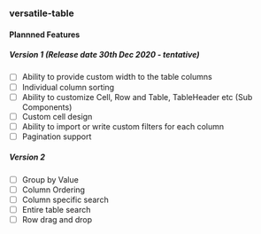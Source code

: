 ### versatile-table

#### Plannned Features

##### Version 1 (Release date 30th Dec 2020 - tentative)

- [ ] Ability to provide custom width to the table columns
- [ ] Individual column sorting
- [ ] Ability to customize Cell, Row and Table, TableHeader etc (Sub Components)
- [ ] Custom cell design
- [ ] Ability to import or write custom filters for each column
- [ ] Pagination support

##### Version 2 

- [ ] Group by Value
- [ ] Column Ordering
- [ ] Column specific search
- [ ] Entire table search
- [ ] Row drag and drop
